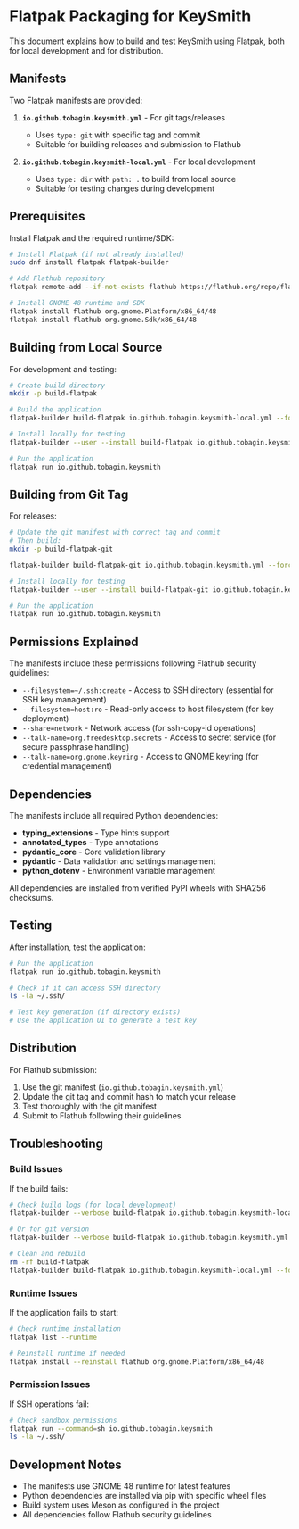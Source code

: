 # Flatpak Packaging for KeySmith

This document explains how to build and test KeySmith using Flatpak, both for local development and for distribution.

## Manifests

Two Flatpak manifests are provided:

1. **`io.github.tobagin.keysmith.yml`** - For git tags/releases
   - Uses `type: git` with specific tag and commit
   - Suitable for building releases and submission to Flathub

2. **`io.github.tobagin.keysmith-local.yml`** - For local development
   - Uses `type: dir` with `path: .` to build from local source
   - Suitable for testing changes during development

## Prerequisites

Install Flatpak and the required runtime/SDK:

```bash
# Install Flatpak (if not already installed)
sudo dnf install flatpak flatpak-builder

# Add Flathub repository
flatpak remote-add --if-not-exists flathub https://flathub.org/repo/flathub.flatpakrepo

# Install GNOME 48 runtime and SDK
flatpak install flathub org.gnome.Platform/x86_64/48
flatpak install flathub org.gnome.Sdk/x86_64/48
```

## Building from Local Source

For development and testing:

```bash
# Create build directory
mkdir -p build-flatpak

# Build the application
flatpak-builder build-flatpak io.github.tobagin.keysmith-local.yml --force-clean

# Install locally for testing
flatpak-builder --user --install build-flatpak io.github.tobagin.keysmith-local.yml --force-clean

# Run the application
flatpak run io.github.tobagin.keysmith
```

## Building from Git Tag

For releases:

```bash
# Update the git manifest with correct tag and commit
# Then build:
mkdir -p build-flatpak-git

flatpak-builder build-flatpak-git io.github.tobagin.keysmith.yml --force-clean

# Install locally for testing
flatpak-builder --user --install build-flatpak-git io.github.tobagin.keysmith.yml --force-clean

# Run the application
flatpak run io.github.tobagin.keysmith
```

## Permissions Explained

The manifests include these permissions following Flathub security guidelines:

- `--filesystem=~/.ssh:create` - Access to SSH directory (essential for SSH key management)
- `--filesystem=host:ro` - Read-only access to host filesystem (for key deployment)
- `--share=network` - Network access (for ssh-copy-id operations)
- `--talk-name=org.freedesktop.secrets` - Access to secret service (for secure passphrase handling)
- `--talk-name=org.gnome.keyring` - Access to GNOME keyring (for credential management)

## Dependencies

The manifests include all required Python dependencies:

- **typing_extensions** - Type hints support
- **annotated_types** - Type annotations
- **pydantic_core** - Core validation library
- **pydantic** - Data validation and settings management
- **python_dotenv** - Environment variable management

All dependencies are installed from verified PyPI wheels with SHA256 checksums.

## Testing

After installation, test the application:

```bash
# Run the application
flatpak run io.github.tobagin.keysmith

# Check if it can access SSH directory
ls -la ~/.ssh/

# Test key generation (if directory exists)
# Use the application UI to generate a test key
```

## Distribution

For Flathub submission:

1. Use the git manifest (`io.github.tobagin.keysmith.yml`)
2. Update the git tag and commit hash to match your release
3. Test thoroughly with the git manifest
4. Submit to Flathub following their guidelines

## Troubleshooting

### Build Issues

If the build fails:

```bash
# Check build logs (for local development)
flatpak-builder --verbose build-flatpak io.github.tobagin.keysmith-local.yml --force-clean

# Or for git version
flatpak-builder --verbose build-flatpak io.github.tobagin.keysmith.yml --force-clean

# Clean and rebuild
rm -rf build-flatpak
flatpak-builder build-flatpak io.github.tobagin.keysmith-local.yml --force-clean
```

### Runtime Issues

If the application fails to start:

```bash
# Check runtime installation
flatpak list --runtime

# Reinstall runtime if needed
flatpak install --reinstall flathub org.gnome.Platform/x86_64/48
```

### Permission Issues

If SSH operations fail:

```bash
# Check sandbox permissions
flatpak run --command=sh io.github.tobagin.keysmith
ls -la ~/.ssh/
```

## Development Notes

- The manifests use GNOME 48 runtime for latest features
- Python dependencies are installed via pip with specific wheel files
- Build system uses Meson as configured in the project
- All dependencies follow Flathub security guidelines